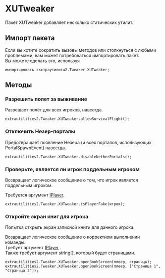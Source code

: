 # XUTweaker

Пакет XUTweaker добавляет несколько статических утилит.

## Импорт пакета

Если вы хотите сократить вызовы методов или столкнуться с любыми проблемами, вам может потребоваться импортировать пакет.  
Вы можете сделать это, используя

```zenscript
импортировать экстраутилиты2.Tweaker.XUTweaker;
```

## Методы

### Разрешить полет за выживание

Разрешает полёт для всех игроков, навсегда.

```zenscript
extrautilities2.Tweaker.XUTweaker.allowSurvivalFlight();
```

### Отключить Незер-порталы

Предотвращает появление Незера (и всех порталов, использующих PortalSpawnEvent) навсегда.

```zenscript
extrautilities2.Tweaker.XUTweaker.disableNetherPortals();
```

### Проверьте, является ли игрок поддельным игроком

Возвращает логическое сообщение о том, что игрок является поддельным игроком.

Требуется аргумент [IPlayer](/Vanilla/Players/IPlayer).

```zenscript
extrautilities2.Tweaker.XUTweaker.isPlayerFake(игрок);
```

### Откройте экран книг для игрока

Попытка открыть экран записной книги для данного игрока.

Возвращает логическое сообщение о корректном выполнении команды.  
Требует аргумент [IPlayer](/Vanilla/Players/IPlayer) .  
Также требует аргумент string[], который будет страницами.

```zenscript
extrautilities2.Tweaker.XUTweaker.openBookScreen(плеер, страницы);
extrautilities2.Tweaker.XUTweaker.openBookScreen(плеер, ["Страница 1", "Страница 2"]);
```